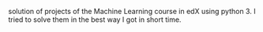 solution of projects of the Machine Learning course in edX using python 3. I tried to solve them in the best way I got in short time.
